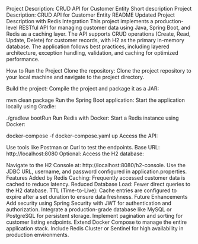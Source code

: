 
Project Description: CRUD API for Customer Entity
Short description
Project Description: CRUD API for Customer Entity
README
Updated Project Description with Redis Integration
This project implements a production-level RESTful API for managing customer data using Java, Spring Boot, and Redis as a caching layer. The API supports CRUD operations (Create, Read, Update, Delete) for customer records, with H2 as the primary in-memory database. The application follows best practices, including layered architecture, exception handling, validation, and caching for optimized performance.

How to Run the Project
Clone the repository:
Clone the project repository to your local machine and navigate to the project directory.

Build the project:
Compile the project and package it as a JAR:

mvn clean package
Run the Spring Boot application:
Start the application locally using Gradle:

./gradlew bootRun
Run Redis with Docker:
Start a Redis instance using Docker:

docker-compose -f docker-compose.yaml up
Access the API:

Use tools like Postman or Curl to test the endpoints.
Base URL: http://localhost:8080
Optional: Access the H2 database:

Navigate to the H2 Console at: http://localhost:8080/h2-console.
Use the JDBC URL, username, and password configured in application.properties.
Features Added by Redis
Caching: Frequently accessed customer data is cached to reduce latency.
Reduced Database Load: Fewer direct queries to the H2 database.
TTL (Time-to-Live): Cache entries are configured to expire after a set duration to ensure data freshness.
Future Enhancements
Add security using Spring Security with JWT for authentication and authorization.
Integrate a production-grade database like MySQL or PostgreSQL for persistent storage.
Implement pagination and sorting for customer listing endpoints.
Extend Docker Compose to manage the entire application stack.
Include Redis Cluster or Sentinel for high availability in production environments.
